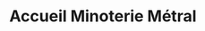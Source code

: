 ---
title: "Accueil Minoterie Métral"
url: /saint-pierre-en-faucigny/accueil-minoterie-metral/
shop: ferme
---